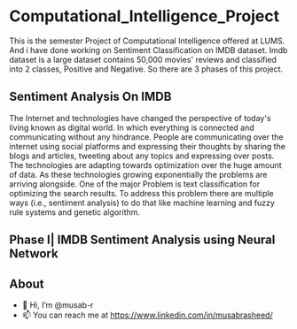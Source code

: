 # Computational_Intelligence_Project

This is the semester Project of Computational Intelligence offered at LUMS. And i have done working on Sentiment Classification on IMDB dataset. Imdb dataset is a large dataset contains 50,000 movies' reviews and classified into 2 classes, Positive and Negative. So there are 3 phases of this project.

## Sentiment Analysis On IMDB 

The Internet and technologies have changed the perspective of today's living known as digital world. In which everything is connected and communicating without any hindrance. People are communicating over the internet using social platforms and expressing their thoughts by sharing the blogs and articles, tweeting about any topics and expressing over posts. The technologies are adapting towards optimization over the huge amount of data. As these technologies growing exponentially the problems are arriving alongside. One of the major Problem is text classification for optimizing the search results. To address this problem there are multiple ways (i.e., sentiment analysis) to do that like machine learning and fuzzy rule systems and genetic algorithm. 

## Phase I| IMDB Sentiment Analysis using Neural Network 





## About
- 👋 Hi, I’m @musab-r
- 📫 You can reach me at https://www.linkedin.com/in/musabrasheed/ 
